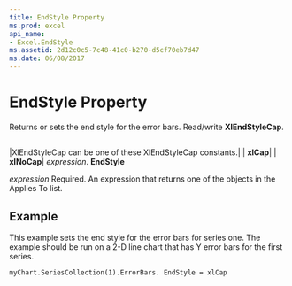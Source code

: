 ```yaml
---
title: EndStyle Property
ms.prod: excel
api_name:
- Excel.EndStyle
ms.assetid: 2d12c0c5-7c48-41c0-b270-d5cf70eb7d47
ms.date: 06/08/2017
---
```



# EndStyle Property

Returns or sets the end style for the error bars. Read/write **XlEndStyleCap**.


## 



|XlEndStyleCap can be one of these XlEndStyleCap constants.|
| **xlCap**|
| **xlNoCap**|
 _expression_. **EndStyle**

 _expression_ Required. An expression that returns one of the objects in the Applies To list.


## Example

This example sets the end style for the error bars for series one. The example should be run on a 2-D line chart that has Y error bars for the first series.


```
myChart.SeriesCollection(1).ErrorBars. EndStyle = xlCap

```


